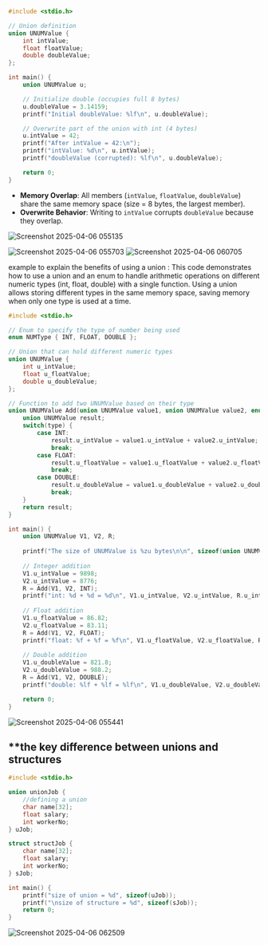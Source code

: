 
```c
#include <stdio.h>

// Union definition
union UNUMValue {
    int intValue;
    float floatValue;
    double doubleValue;
};

int main() {
    union UNUMValue u;

    // Initialize double (occupies full 8 bytes)
    u.doubleValue = 3.14159;
    printf("Initial doubleValue: %lf\n", u.doubleValue);

    // Overwrite part of the union with int (4 bytes)
    u.intValue = 42;
    printf("After intValue = 42:\n");
    printf("intValue: %d\n", u.intValue);
    printf("doubleValue (corrupted): %lf\n", u.doubleValue);

    return 0;
}
```


- **Memory Overlap**: All members (`intValue`, `floatValue`, `doubleValue`) share the same memory space (size = 8 bytes, the largest member).
- **Overwrite Behavior**: Writing to `intValue` corrupts `doubleValue` because they overlap.


![Screenshot 2025-04-06 055135](https://github.com/user-attachments/assets/ebc4bfeb-9095-4ed5-b8ea-df3b101a0e91)

![Screenshot 2025-04-06 055703](https://github.com/user-attachments/assets/0fbf91de-1ebf-4da8-b928-5d364e18d02e)
![Screenshot 2025-04-06 060705](https://github.com/user-attachments/assets/f8b72095-ac29-44e2-b777-33b1f58af639)



example to explain the benefits of using a union :
This code demonstrates how to use a union and an enum to handle arithmetic operations on different numeric types (int, float, double) with a single function.
Using a union allows storing different types in the same memory space, saving memory when only one type is used at a time.
```c
#include <stdio.h>

// Enum to specify the type of number being used
enum NUMType { INT, FLOAT, DOUBLE };

// Union that can hold different numeric types
union UNUMValue {
    int u_intValue;
    float u_floatValue;
    double u_doubleValue;
};

// Function to add two UNUMValue based on their type
union UNUMValue Add(union UNUMValue value1, union UNUMValue value2, enum NUMType type) {
    union UNUMValue result;
    switch(type) {
        case INT: 
            result.u_intValue = value1.u_intValue + value2.u_intValue; 
            break;
        case FLOAT: 
            result.u_floatValue = value1.u_floatValue + value2.u_floatValue; 
            break;
        case DOUBLE: 
            result.u_doubleValue = value1.u_doubleValue + value2.u_doubleValue; 
            break;
    }
    return result;
}

int main() {
    union UNUMValue V1, V2, R;
    
    printf("The size of UNUMValue is %zu bytes\n\n", sizeof(union UNUMValue));
    
    // Integer addition
    V1.u_intValue = 9898;
    V2.u_intValue = 8776;
    R = Add(V1, V2, INT);
    printf("int: %d + %d = %d\n", V1.u_intValue, V2.u_intValue, R.u_intValue);
    
    // Float addition
    V1.u_floatValue = 86.82;
    V2.u_floatValue = 83.11;
    R = Add(V1, V2, FLOAT);
    printf("float: %f + %f = %f\n", V1.u_floatValue, V2.u_floatValue, R.u_floatValue);
    
    // Double addition
    V1.u_doubleValue = 821.8;
    V2.u_doubleValue = 988.2;
    R = Add(V1, V2, DOUBLE);
    printf("double: %lf + %lf = %lf\n", V1.u_doubleValue, V2.u_doubleValue, R.u_doubleValue);

    return 0;
}
```

![Screenshot 2025-04-06 055441](https://github.com/user-attachments/assets/a14c1ac2-6a30-43a9-a461-970271e12df8)

## **the key difference between unions and structures
```c
#include <stdio.h>

union unionJob {
    //defining a union
    char name[32];
    float salary;
    int workerNo;
} uJob;

struct structJob {
    char name[32];
    float salary;
    int workerNo;
} sJob;

int main() {
    printf("size of union = %d", sizeof(uJob));
    printf("\nsize of structure = %d", sizeof(sJob));
    return 0;
}
```
![Screenshot 2025-04-06 062509](https://github.com/user-attachments/assets/31ea91c5-1c2d-43bf-b138-f2a6f251046e)

